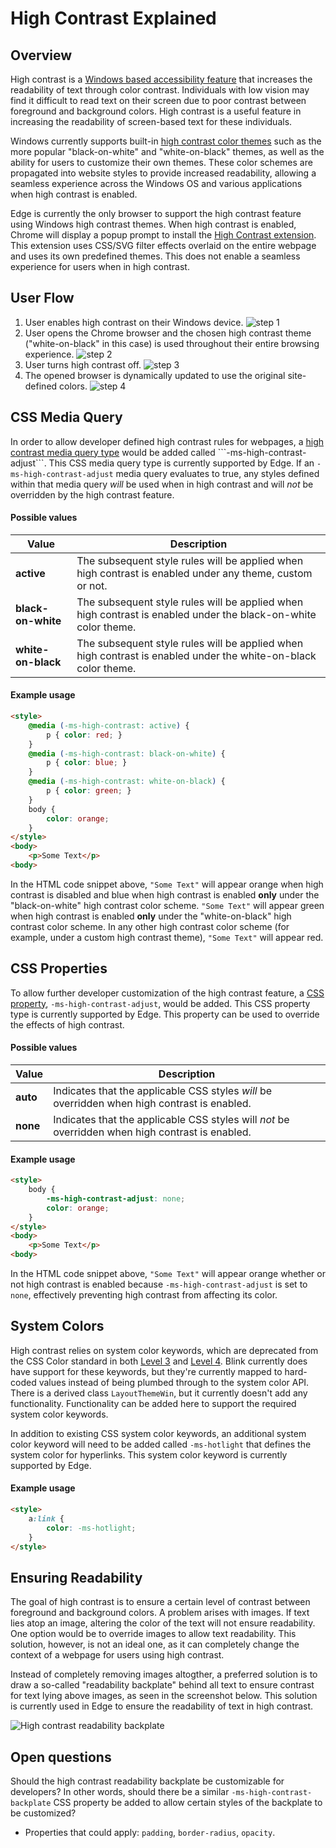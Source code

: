 # High Contrast Explained

## Overview

High contrast is a [Windows based accessibility feature](https://docs.microsoft.com/en-us/windows/desktop/w8cookbook/high-contrast-mode) that increases the readability of text through color contrast. Individuals with low vision may find it difficult to read text on their screen due to poor contrast between foreground and background colors. High contrast is a useful feature in increasing the readability of screen-based text for these individuals.

Windows currently supports built-in [high contrast color themes](https://docs.microsoft.com/en-us/windows/uwp/design/accessibility/high-contrast-themes) such as the more popular "black-on-white" and "white-on-black" themes, as well as the ability for users to customize their own themes. These color schemes are propagated into website styles to provide increased readability, allowing a seamless experience across the Windows OS and various applications when high contrast is enabled.

Edge is currently the only browser to support the high contrast feature using Windows high contrast themes. When high contrast is enabled, Chrome will display a popup prompt to install the [High Contrast extension](https://chrome.google.com/webstore/detail/high-contrast/djcfdncoelnlbldjfhinnjlhdjlikmph). This extension uses CSS/SVG filter effects overlaid on the entire webpage and uses its own predefined themes. This does not enable a seamless experience for users when in high contrast.

## User Flow

1. User enables high contrast on their Windows device.
![step 1](TurnOnHighContrast.jpg)
2. User opens the Chrome browser and the chosen high contrast theme ("white-on-black" in this case) is used throughout their entire browsing experience.
![step 2](BrowserHighContrast.jpg)
3. User turns high contrast off.
![step 3](TurnOffHighContrast.jpg)
4. The opened browser is dynamically updated to use the original site-defined colors.
![step 4](BrowserNoHighContrast.jpg)

## CSS Media Query

In order to allow developer defined high contrast rules for webpages, a [high contrast media query type](https://msdn.microsoft.com/en-us/library/hh771830(v=vs.85).aspx) would be added called ```-ms-high-contrast-adjust```. This CSS media query type is currently supported by Edge. If an ```-ms-high-contrast-adjust``` media query evaluates to true, any styles defined within that media query *will* be used when in high contrast and will *not* be overridden by the high contrast feature.

#### Possible values

Value | Description
--- | --- 
**active** | The subsequent style rules will be applied when high contrast is enabled under any theme, custom or not.
**black-on-white** | The subsequent style rules will be applied when high contrast is enabled under the black-on-white color theme.
**white-on-black** | The subsequent style rules will be applied when high contrast is enabled under the white-on-black color theme.

#### Example usage

```html
<style>
    @media (-ms-high-contrast: active) {
        p { color: red; }
    }
    @media (-ms-high-contrast: black-on-white) {
        p { color: blue; }
    }
    @media (-ms-high-contrast: white-on-black) {
        p { color: green; }
    }
    body {
        color: orange;
    }
</style>
<body>
    <p>Some Text</p>
<body>
```
In the HTML code snippet above, ```"Some Text"``` will appear orange when high contrast is disabled and blue when high contrast is enabled **only** under the "black-on-white" high contrast color scheme. ```"Some Text"``` will appear green when high contrast is enabled **only** under the "white-on-black" high contrast color scheme. In any other high contrast color scheme (for example, under a custom high contrast theme), ```"Some Text"``` will appear red.


## CSS Properties

To allow further developer customization of the high contrast feature, a [CSS property](https://msdn.microsoft.com/en-us/library/hh771863(v=vs.85).aspx), ```-ms-high-contrast-adjust```, would be added. This CSS property type is currently supported by Edge. This property can be used to override the effects of high contrast.

#### Possible values

Value | Description
--- | --- 
**auto** | Indicates that the applicable CSS styles *will* be overridden when high contrast is enabled.
**none** | Indicates that the applicable CSS styles will *not* be overridden when high contrast is enabled.

#### Example usage

```html
<style>
    body {
        -ms-high-contrast-adjust: none;
        color: orange;
    }
</style>
<body>
    <p>Some Text</p>
<body>
```
In the HTML code snippet above, ```"Some Text"``` will appear orange whether or not high contrast is enabled because ```-ms-high-contrast-adjust``` is set to ```none```, effectively preventing high contrast from affecting its color.

## System Colors
High contrast relies on system color keywords, which are deprecated from the CSS Color standard in both [Level 3](https://drafts.csswg.org/css-color-3/#css2-system) and [Level 4](https://drafts.csswg.org/css-color-4/#system-colors). Blink currently does have support for these keywords, but they're currently mapped to hard-coded values instead of being plumbed through to the system color API. There is a derived class ```LayoutThemeWin```, but it currently doesn't add any functionality. Functionality can be added here to support the required system color keywords.

In addition to existing CSS system color keywords, an additional system color keyword will need to be added called ```-ms-hotlight``` that defines the system color for hyperlinks. This system color keyword is currently supported by Edge.

#### Example usage

```html
<style>
    a:link {
        color: -ms-hotlight;
    }
</style>
```

## Ensuring Readability
The goal of high contrast is to ensure a certain level of contrast between foreground and background colors. A problem arises with images. If text lies atop an image, altering the color of the text will not ensure readability. One option would be to override images to allow text readability. This solution, however, is not an ideal one, as it can completely change the context of a webpage for users using high contrast.

Instead of completely removing images altogther, a preferred solution is to draw a so-called "readability backplate" behind all text to ensure contrast for text lying above images, as seen in the screenshot below. This solution is currently used in Edge to ensure the readability of text in high contrast.

![High contrast readability backplate](HighContrastReadabilityBackplate.jpg)

## Open questions

Should the high contrast readability backplate be customizable for developers? In other words, should there be a similar ```-ms-high-contrast-backplate``` CSS property be added to allow certain styles of the backplate to be customized?
* Properties that could apply: ```padding```, ```border-radius```, ```opacity```.
